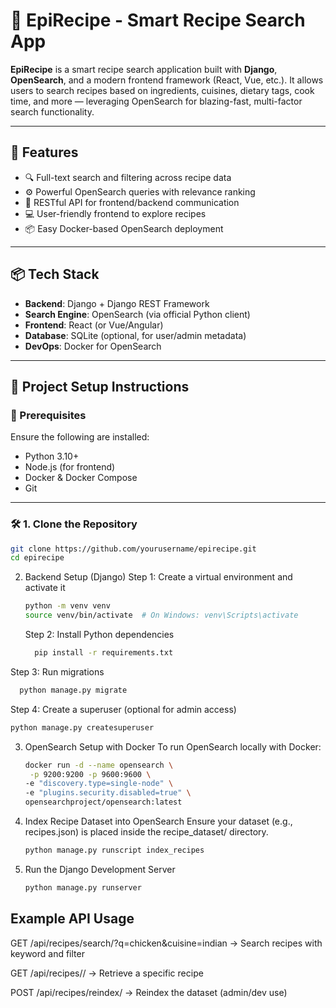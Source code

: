 # 🍲 EpiRecipe - Smart Recipe Search App

**EpiRecipe** is a smart recipe search application built with **Django**, **OpenSearch**, and a modern frontend framework (React, Vue, etc.). It allows users to search recipes based on ingredients, cuisines, dietary tags, cook time, and more — leveraging OpenSearch for blazing-fast, multi-factor search functionality.

---

## 🧠 Features

- 🔍 Full-text search and filtering across recipe data
- ⚙️ Powerful OpenSearch queries with relevance ranking
- 🧾 RESTful API for frontend/backend communication
- 💻 User-friendly frontend to explore recipes
- 📦 Easy Docker-based OpenSearch deployment

---

## 📦 Tech Stack

- **Backend**: Django + Django REST Framework
- **Search Engine**: OpenSearch (via official Python client)
- **Frontend**: React (or Vue/Angular)
- **Database**: SQLite (optional, for user/admin metadata)
- **DevOps**: Docker for OpenSearch

---

## 🚀 Project Setup Instructions

### 🔧 Prerequisites

Ensure the following are installed:

- Python 3.10+
- Node.js (for frontend)
- Docker & Docker Compose
- Git

---

### 🛠️ 1. Clone the Repository

```bash
git clone https://github.com/yourusername/epirecipe.git
cd epirecipe
```
2. Backend Setup (Django)
   Step 1: Create a virtual environment and activate it
     ```bash
     python -m venv venv
    source venv/bin/activate  # On Windows: venv\Scripts\activate
     ```
   Step 2: Install Python dependencies
   ```bash
     pip install -r requirements.txt
   ```
  Step 3: Run migrations
   ```bash
     python manage.py migrate
   ```
  Step 4: Create a superuser (optional for admin access)
   ```bash
   python manage.py createsuperuser
   ```
3. OpenSearch Setup with Docker
   To run OpenSearch locally with Docker:
   ```bash
   docker run -d --name opensearch \
    -p 9200:9200 -p 9600:9600 \
   -e "discovery.type=single-node" \
   -e "plugins.security.disabled=true" \
   opensearchproject/opensearch:latest
   ```
4. Index Recipe Dataset into OpenSearch
   Ensure your dataset (e.g., recipes.json) is placed inside the recipe_dataset/ directory.
   ```bash
   python manage.py runscript index_recipes
   ```
5. Run the Django Development Server
   ```bash
   python manage.py runserver
   ```
## Example API Usage
GET /api/recipes/search/?q=chicken&cuisine=indian
→ Search recipes with keyword and filter

GET /api/recipes/<id>/
→ Retrieve a specific recipe

POST /api/recipes/reindex/
→ Reindex the dataset (admin/dev use)
   
 
